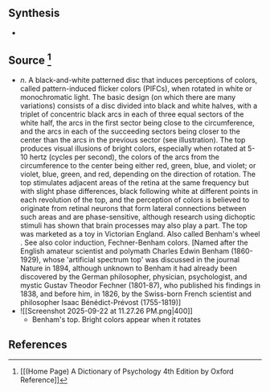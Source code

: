 ## Synthesis
- 
## Source [^1]
- $n$. A black-and-white patterned disc that induces perceptions of colors, called pattern-induced flicker colors (PIFCs), when rotated in white or monochromatic light. The basic design (on which there are many variations) consists of a disc divided into black and white halves, with a triplet of concentric black arcs in each of three equal sectors of the white half, the arcs in the first sector being close to the circumference, and the arcs in each of the succeeding sectors being closer to the center than the arcs in the previous sector (see illustration). The top produces visual illusions of bright colors, especially when rotated at 5-10 hertz (cycles per second), the colors of the arcs from the circumference to the center being either red, green, blue, and violet; or violet, blue, green, and red, depending on the direction of rotation. The top stimulates adjacent areas of the retina at the same frequency but with slight phase differences, black following white at different points in each revolution of the top, and the perception of colors is believed to originate from retinal neurons that form lateral connections between such areas and are phase-sensitive, although research using dichoptic stimuli has shown that brain processes may also play a part. The top was marketed as a toy in Victorian England. Also called Benham's wheel . See also color induction, Fechner-Benham colors. \[Named after the English amateur scientist and polymath Charles Edwin Benham (1860-1929), whose 'artificial spectrum top' was discussed in the journal Nature in 1894, although unknown to Benham it had already been discovered by the German philosopher, physician, psychologist, and mystic Gustav Theodor Fechner (1801-87), who published his findings in 1838, and before him, in 1826, by the Swiss-born French scientist and philosopher Isaac Bénédict-Prévost (1755-1819)]
- ![[Screenshot 2025-09-22 at 11.27.26 PM.png|400]]
	- Benham's top. Bright colors appear when it rotates
## References

[^1]: [[(Home Page) A Dictionary of Psychology 4th Edition by Oxford Reference]]